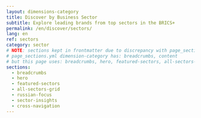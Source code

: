 ```yaml
---
layout: dimensions-category
title: Discover by Business Sector
subtitle: Explore leading brands from top sectors in the BRICS+
permalink: /en/discover/sectors/
lang: en
ref: sectors
category: sector
# NOTE: sections kept in frontmatter due to discrepancy with page_sections.yml
# page_sections.yml dimension-category has: breadcrumbs, content
# but this page uses: breadcrumbs, hero, featured-sectors, all-sectors-grid, russian-focus, sector-insights, cross-navigation
sections:
  - breadcrumbs
  - hero
  - featured-sectors
  - all-sectors-grid
  - russian-focus
  - sector-insights
  - cross-navigation
---
```

